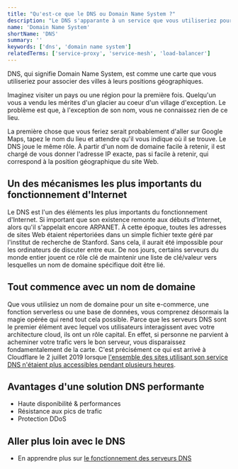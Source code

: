 ```yaml
---
title: "Qu'est-ce que le DNS ou Domain Name System ?"
description: "Le DNS s'apparante à un service que vous utiliseriez pour trouver l'emplacement d'un restaurant dont un ami vous a parlé, simplement en connaissant son nom."
name: 'Domain Name System'
shortName: 'DNS'
summary: ''
keywords: ['dns', 'domain name system']
relatedTerms: ['service-proxy', 'service-mesh', 'load-balancer']
---
```


DNS, qui signifie Domain Name System, est comme une carte que vous utiliseriez pour associer des villes à leurs positions géographiques.

Imaginez visiter un pays ou une région pour la première fois. Quelqu'un vous a vendu les mérites d'un glacier au coeur d'un village d'exception. Le problème est que, à l'exception de son nom, vous ne connaissez rien de ce lieu.

La première chose que vous feriez serait probablement d'aller sur Google Maps, tapez le nom du lieu et attendre qu'il vous indique où il se trouve. Le DNS joue le même rôle. À partir d'un nom de domaine facile à retenir, il est chargé de vous donner l'adresse IP exacte, pas si facile à retenir, qui correspond à la position géographique du site Web.

## Un des mécanismes les plus importants du fonctionnement d'Internet

Le DNS est l'un des éléments les plus importants du fonctionnement d'Internet. Si important que son existence remonte aux débuts d'Internet, alors qu'il s'appelait encore ARPANET. À cette époque, toutes les adresses de sites Web étaient répertoriées dans un simple fichier texte géré par l'institut de recherche de Stanford. Sans cela, il aurait été impossible pour les ordinateurs de discuter entre eux. De nos jours, certains serveurs du monde entier jouent ce rôle clé de maintenir une liste de clé/valeur vers lesquelles un nom de domaine spécifique doit être lié.

## Tout commence avec un nom de domaine

Que vous utilisiez un nom de domaine pour un site e-commerce, une fonction serverless ou une base de données, vous comprenez désormais la magie opérée qui rend tout cela possible. Parce que les serveurs DNS sont le premier élément avec lequel vos utilisateurs interagissent avec votre architecture cloud, ils ont un rôle capital. En effet, si personne ne parvient à acheminer votre trafic vers le bon serveur, vous disparaissez fondamentalement de la carte. C'est précisément ce qui est arrivé à Cloudflare le 2 juillet 2019 lorsque [l'ensemble des sites utilisant son service DNS n'étaient plus accessibles pendant plusieurs heures](https://blog.cloudflare.com/details-of-the-cloudflare-outage-on-july-2-2019/).

## Avantages d'une solution DNS performante

- Haute disponibilité & performances
- Résistance aux pics de trafic
- Protection DDoS

## Aller plus loin avec le DNS

- En apprendre plus sur [le fonctionnement des serveurs DNS](https://cloudacademy.com/blog/how-dns-works/)
